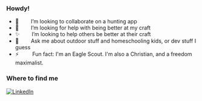 ### Howdy!

<!--
**david-j-davis/david-j-davis** is a ✨ _special_ ✨ repository because its `README.md` (this file) appears on your GitHub profile.

Here are some ideas to get you started:
- 🔭 I’m currently working on ...

-->

* 👯    I’m looking to collaborate on a hunting app
* 🤔    I’m looking for help with being better at my craft
* ✨    I’m looking to help others be better at their craft
* 💬    Ask me about outdoor stuff and homeschooling kids, or dev stuff I guess
* ⚡     Fun fact: I'm an Eagle Scout. I'm also a Christian, and a freedom maximalist.

### Where to find me
<p>

<a href="https://www.linkedin.com/in/davidjamesdavis/" target="_blank">
    <img alt="LinkedIn" src="https://img.shields.io/badge/linkedin-%230077B5.svg?&&logo=linkedin&logoColor=white" />
</a>
</p>
